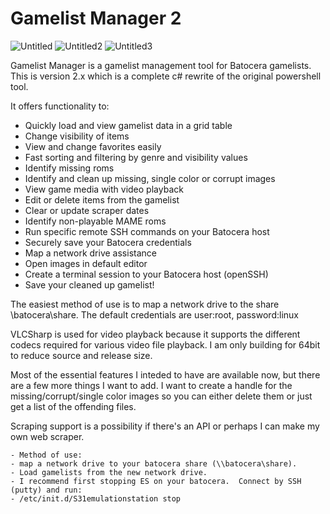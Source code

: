 <h1>Gamelist Manager 2</h1>

![Untitled](https://github.com/RobG66/Gamelist-Manager/assets/91415974/ad16f981-788e-47e9-90c5-32e0dcf60b5a)
![Untitled2](https://github.com/RobG66/Gamelist-Manager/assets/91415974/32050796-01e7-4155-893c-d84a5c864872)
![Untitled3](https://github.com/RobG66/Gamelist-Manager/assets/91415974/32eb947d-1673-48f4-a266-f59112c4ec58)

Gamelist Manager is a gamelist management tool for Batocera gamelists.  This is version 2.x which is a complete c# rewrite of the original powershell tool.  

It offers functionality to:

- Quickly load and view gamelist data in a grid table
- Change visibility of items
- View and change favorites easily
- Fast sorting and filtering by genre and visibility values
- Identify missing roms
- Identify and clean up missing, single color or corrupt images
- View game media with video playback
- Edit or delete items from the gamelist
- Clear or update scraper dates
- Identify non-playable MAME roms
- Run specific remote SSH commands on your Batocera host
- Securely save your Batocera credentials
- Map a network drive assistance
- Open images in default editor
- Create a terminal session to your Batocera host (openSSH)
- Save your cleaned up gamelist!

The easiest method of use is to map a network drive to the share  \\batocera\share.  The default credentials are user:root, password:linux

VLCSharp is used for video playback because it supports the different codecs required for various video file playback.  I am only building for 64bit to reduce source and release size.    

Most of the essential features I inteded to have are available now, but there are a few more things I want to add.  I want to create a handle for the missing/corrupt/single color images so you can either delete them or just get a list of the offending files.  

Scraping support is a possibility if there's an API or perhaps I can make my own web scraper.  

    - Method of use:
    - map a network drive to your batocera share (\\batocera\share).
    - Load gamelists from the new network drive.
    - I recommend first stopping ES on your batocera.  Connect by SSH (putty) and run: 
    - /etc/init.d/S31emulationstation stop

